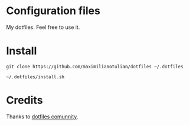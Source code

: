 # Configuration files

My dotfiles. Feel free to use it.

# Install

```
git clone https://github.com/maximilianotulian/dotfiles ~/.dotfiles

~/.dotfiles/install.sh
```

# Credits

Thanks to [dotfiles comunnity](https://dotfiles.github.io/).
